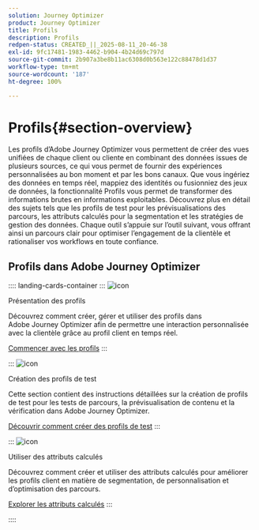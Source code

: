 ```yaml
---
solution: Journey Optimizer
product: Journey Optimizer
title: Profils
description: Profils
redpen-status: CREATED_||_2025-08-11_20-46-38
exl-id: 9fc17481-1983-4462-b904-4b24d69c797d
source-git-commit: 2b907a3be8b11ac6308d0b563e122c88478d1d37
workflow-type: tm+mt
source-wordcount: '187'
ht-degree: 100%

---
```


# Profils{#section-overview}

Les profils d’Adobe Journey Optimizer vous permettent de créer des vues unifiées de chaque client ou cliente en combinant des données issues de plusieurs sources, ce qui vous permet de fournir des expériences personnalisées au bon moment et par les bons canaux. Que vous ingériez des données en temps réel, mappiez des identités ou fusionniez des jeux de données, la fonctionnalité Profils vous permet de transformer des informations brutes en informations exploitables. Découvrez plus en détail des sujets tels que les profils de test pour les prévisualisations des parcours, les attributs calculés pour la segmentation et les stratégies de gestion des données. Chaque outil s’appuie sur l’outil suivant, vous offrant ainsi un parcours clair pour optimiser l’engagement de la clientèle et rationaliser vos workflows en toute confiance.

## Profils dans Adobe Journey Optimizer

:::: landing-cards-container
:::
![icon](https://cdn.experienceleague.adobe.com/icons/circle-play.svg?lang=fr)

Présentation des profils

Découvrez comment créer, gérer et utiliser des profils dans Adobe Journey Optimizer afin de permettre une interaction personnalisée avec la clientèle grâce au profil client en temps réel.

[Commencer avec les profils](../using/audience/get-started-profiles.md)
:::

:::
![icon](https://cdn.experienceleague.adobe.com/icons/list-check.svg?lang=fr)

Création des profils de test

Cette section contient des instructions détaillées sur la création de profils de test pour les tests de parcours, la prévisualisation de contenu et la vérification dans Adobe Journey Optimizer.

[Découvrir comment créer des profils de test](../using/audience/creating-test-profiles.md)
:::

:::
![icon](https://cdn.experienceleague.adobe.com/icons/bullseye.svg?lang=fr)

Utiliser des attributs calculés

Découvrez comment créer et utiliser des attributs calculés pour améliorer les profils client en matière de segmentation, de personnalisation et d’optimisation des parcours.

[Explorer les attributs calculés](../using/audience/computed-attributes.md)
:::

::::
